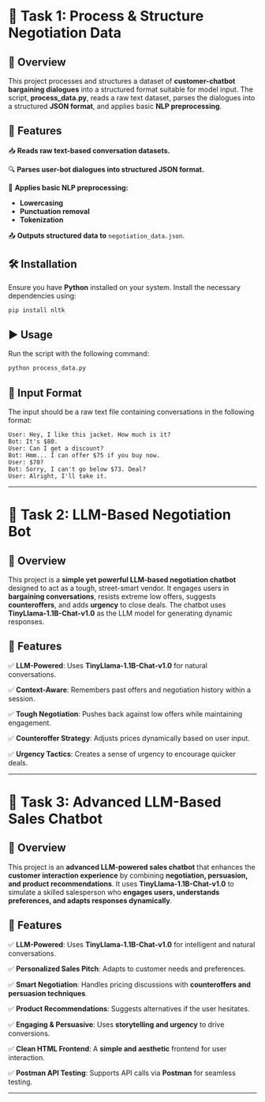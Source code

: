 # 📜 **Task 1: Process & Structure Negotiation Data**

## 📌 **Overview**
This project processes and structures a dataset of **customer-chatbot bargaining dialogues** into a structured format suitable for model input. The script, **process_data.py**, reads a raw text dataset, parses the dialogues into a structured **JSON format**, and applies basic **NLP preprocessing**.

## 🚀 **Features**

📥 **Reads raw text-based conversation datasets.**

🔍 **Parses user-bot dialogues into structured JSON format.**

📝 **Applies basic NLP preprocessing:**
- **Lowercasing**
- **Punctuation removal**
- **Tokenization**

📤 **Outputs structured data to** `negotiation_data.json`.

## 🛠 **Installation**
Ensure you have **Python** installed on your system. Install the necessary dependencies using:

```bash
pip install nltk
```

## ▶️ **Usage**
Run the script with the following command:

```bash
python process_data.py
```

## 📂 **Input Format**
The input should be a raw text file containing conversations in the following format:

```
User: Hey, I like this jacket. How much is it?
Bot: It's $80.
User: Can I get a discount?
Bot: Hmm... I can offer $75 if you buy now.
User: $70?
Bot: Sorry, I can't go below $73. Deal?
User: Alright, I'll take it.
```

---

# 🛒 **Task 2: LLM-Based Negotiation Bot**

## 📌 **Overview**
This project is a **simple yet powerful LLM-based negotiation chatbot** designed to act as a tough, street-smart vendor. It engages users in **bargaining conversations**, resists extreme low offers, suggests **counteroffers**, and adds **urgency** to close deals. The chatbot uses **TinyLlama-1.1B-Chat-v1.0** as the LLM model for generating dynamic responses.

## 🚀 **Features**

✅ **LLM-Powered**: Uses **TinyLlama-1.1B-Chat-v1.0** for natural conversations.

✅ **Context-Aware**: Remembers past offers and negotiation history within a session.

✅ **Tough Negotiation**: Pushes back against low offers while maintaining engagement.

✅ **Counteroffer Strategy**: Adjusts prices dynamically based on user input.

✅ **Urgency Tactics**: Creates a sense of urgency to encourage quicker deals.

---

# 🤖 **Task 3: Advanced LLM-Based Sales Chatbot**

## 📌 **Overview**
This project is an **advanced LLM-powered sales chatbot** that enhances the **customer interaction experience** by combining **negotiation, persuasion, and product recommendations**. It uses **TinyLlama-1.1B-Chat-v1.0** to simulate a skilled salesperson who **engages users, understands preferences, and adapts responses dynamically**.

## 🚀 **Features**

✅ **LLM-Powered**: Uses **TinyLlama-1.1B-Chat-v1.0** for intelligent and natural conversations.

✅ **Personalized Sales Pitch**: Adapts to customer needs and preferences.

✅ **Smart Negotiation**: Handles pricing discussions with **counteroffers and persuasion techniques**.

✅ **Product Recommendations**: Suggests alternatives if the user hesitates.

✅ **Engaging & Persuasive**: Uses **storytelling and urgency** to drive conversions.

✅ **Clean HTML Frontend**: A **simple and aesthetic** frontend for user interaction.

✅ **Postman API Testing**: Supports API calls via **Postman** for seamless testing.

---

